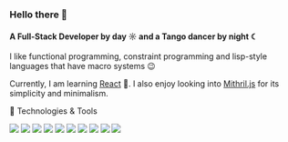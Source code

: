 ### Hello there 👋

#### A Full-Stack Developer by day ☼ and a Tango dancer by night ☾

I like functional programming, constraint programming and lisp-style
languages that have macro systems 😉

Currently, I am learning [React](https://reactjs.org/) 🚀. I also
enjoy looking into [Mithril.js](https://mithril.js.org/) for its simplicity and minimalism.

🔧 Technologies & Tools

![](https://img.shields.io/badge/Code-JavaScript-informational?style=flat&color=2bbc8a)
![](https://img.shields.io/badge/Code-Tailwind%20CSS-informational?style=flat&color=2bbc8a)
![](https://img.shields.io/badge/Code-Ruby%20on%20Rails-informational?style=flat&color=2bbc8a)
![](https://img.shields.io/badge/Code-Clojure-informational?style=flat&color=2bbc8a)
![](https://img.shields.io/badge/Code-ClojureScript-informational?style=flat&color=2bbc8a)
![](https://img.shields.io/badge/Code-Common%20Lisp-informational?style=flat&color=2bbc8a)
![](https://img.shields.io/badge/Code-Haskell-informational?style=flat&color=2bbc8a)
![](https://img.shields.io/badge/Editor-Emacs-informational?style=flat&color=2bbc8a)
![](https://img.shields.io/badge/OS-Linux-informational?style=flat&color=2bbc8a)
![](https://img.shields.io/badge/OS-macOS-informational?style=flat&color=2bbc8a)
